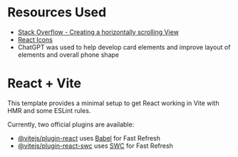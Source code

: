 # Resources Used

- [Stack Overflow - Creating a horizontally scrolling View](https://stackoverflow.com/questions/75110846/i-want-to-create-a-view-that-scrolls-horizontally-chakraui) 
- [React Icons](https://react-icons.github.io/react-icons/)
- ChatGPT was used to help develop card elements and improve layout of elements and overall phone shape


# React + Vite

This template provides a minimal setup to get React working in Vite with HMR and some ESLint rules.

Currently, two official plugins are available:

- [@vitejs/plugin-react](https://github.com/vitejs/vite-plugin-react/blob/main/packages/plugin-react/README.md) uses [Babel](https://babeljs.io/) for Fast Refresh
- [@vitejs/plugin-react-swc](https://github.com/vitejs/vite-plugin-react-swc) uses [SWC](https://swc.rs/) for Fast Refresh
